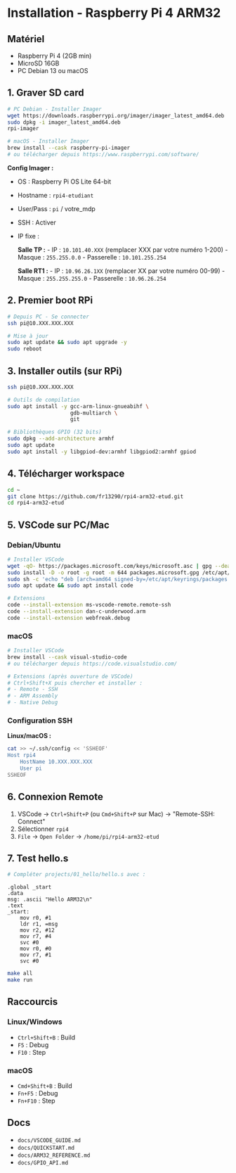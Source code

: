 # Installation - Raspberry Pi 4 ARM32

## Matériel
- Raspberry Pi 4 (2GB min)
- MicroSD 16GB
- PC Debian 13 ou macOS

## 1. Graver SD card

```bash
# PC Debian - Installer Imager
wget https://downloads.raspberrypi.org/imager/imager_latest_amd64.deb
sudo dpkg -i imager_latest_amd64.deb
rpi-imager

# macOS - Installer Imager
brew install --cask raspberry-pi-imager
# ou télécharger depuis https://www.raspberrypi.com/software/
```

**Config Imager :**
- OS : Raspberry Pi OS Lite 64-bit
- Hostname : `rpi4-etudiant`
- User/Pass : `pi` / votre_mdp
- SSH : Activer
- IP fixe : 

	**Salle TP :**
		- IP : `10.101.40.XXX` (remplacer XXX par votre numéro 1-200)
		- Masque : `255.255.0.0`
		- Passerelle : `10.101.255.254`

	**Salle RT1 :**
		- IP : `10.96.26.1XX` (remplacer XX par votre numéro 00-99)
		- Masque : `255.255.255.0`
		- Passerelle : `10.96.26.254`

## 2. Premier boot RPi

```bash
# Depuis PC - Se connecter
ssh pi@10.XXX.XXX.XXX

# Mise à jour
sudo apt update && sudo apt upgrade -y
sudo reboot
```

## 3. Installer outils (sur RPi)

```bash
ssh pi@10.XXX.XXX.XXX

# Outils de compilation
sudo apt install -y gcc-arm-linux-gnueabihf \
                    gdb-multiarch \
                    git

# Bibliothèques GPIO (32 bits)
sudo dpkg --add-architecture armhf
sudo apt update
sudo apt install -y libgpiod-dev:armhf libgpiod2:armhf gpiod
```

## 4. Télécharger workspace

```bash
cd ~
git clone https://github.com/fr13290/rpi4-arm32-etud.git
cd rpi4-arm32-etud
```

## 5. VSCode sur PC/Mac

### Debian/Ubuntu
```bash
# Installer VSCode
wget -qO- https://packages.microsoft.com/keys/microsoft.asc | gpg --dearmor > packages.microsoft.gpg
sudo install -D -o root -g root -m 644 packages.microsoft.gpg /etc/apt/keyrings/packages.microsoft.gpg
sudo sh -c 'echo "deb [arch=amd64 signed-by=/etc/apt/keyrings/packages.microsoft.gpg] https://packages.microsoft.com/repos/code stable main" > /etc/apt/sources.list.d/vscode.list'
sudo apt update && sudo apt install code

# Extensions
code --install-extension ms-vscode-remote.remote-ssh
code --install-extension dan-c-underwood.arm
code --install-extension webfreak.debug
```

### macOS
```bash
# Installer VSCode
brew install --cask visual-studio-code
# ou télécharger depuis https://code.visualstudio.com/

# Extensions (après ouverture de VSCode)
# Ctrl+Shift+X puis chercher et installer :
# - Remote - SSH
# - ARM Assembly
# - Native Debug
```

### Configuration SSH

**Linux/macOS :**
```bash
cat >> ~/.ssh/config << 'SSHEOF'
Host rpi4
    HostName 10.XXX.XXX.XXX
    User pi
SSHEOF
```

## 6. Connexion Remote

1. VSCode → `Ctrl+Shift+P` (ou `Cmd+Shift+P` sur Mac) → "Remote-SSH: Connect"
2. Sélectionner `rpi4`
3. `File` → `Open Folder` → `/home/pi/rpi4-arm32-etud`

## 7. Test hello.s

```bash
# Compléter projects/01_hello/hello.s avec :
```

```arm
.global _start
.data
msg: .ascii "Hello ARM32\n"
.text
_start:
    mov r0, #1
    ldr r1, =msg
    mov r2, #12
    mov r7, #4
    svc #0
    mov r0, #0
    mov r7, #1
    svc #0
```

```bash
make all
make run
```

## Raccourcis

### Linux/Windows
- `Ctrl+Shift+B` : Build
- `F5` : Debug
- `F10` : Step

### macOS
- `Cmd+Shift+B` : Build
- `Fn+F5` : Debug
- `Fn+F10` : Step

## Docs
- `docs/VSCODE_GUIDE.md`
- `docs/QUICKSTART.md`
- `docs/ARM32_REFERENCE.md`
- `docs/GPIO_API.md`
